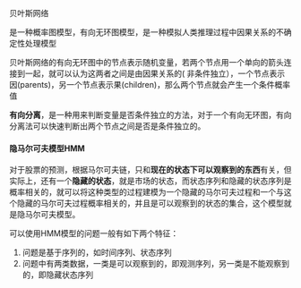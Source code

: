 贝叶斯网络

是一种概率图模型，有向无环图模型，是一种模拟人类推理过程中因果关系的不确定性处理模型

贝叶斯网络的有向无环图中的节点表示随机变量，若两个节点用一个单向的箭头连接到一起，就可以认为这两者之间是由因果关系的( 非条件独立），一个节点表示因(parents)，另一个节点表示果(children)，那么两个节点就会产生一个条件概率值

**有向分离**，是一种用来判断变量是否条件独立的方法，对于一个有向无环图，有向分离法可以快速判断出两个节点之间是否是条件独立的。



#### 隐马尔可夫模型HMM

对于股票的预测，根据马尔可夫链，只和**现在的状态下可以观察到的东西**有关，但实际上，还有一个**隐藏的状态**，就是市场的状态，而状态序列和隐藏的状态序列是概率相关的，就可以将这种类型的过程建模为一个隐藏的马尔可夫过程和一个与这个隐藏的马尔可夫过程概率相关的，并且是可以观察到的状态的集合，这个模型就是隐马尔可夫模型。



可以使用HMM模型的问题一般有如下两个特征：

1. 问题是基于序列的，如时间序列、状态序列
2. 问题中有两类数据，一类是可以观察到的，即观测序列，另一类是不能观察到的，即隐藏状态序列



